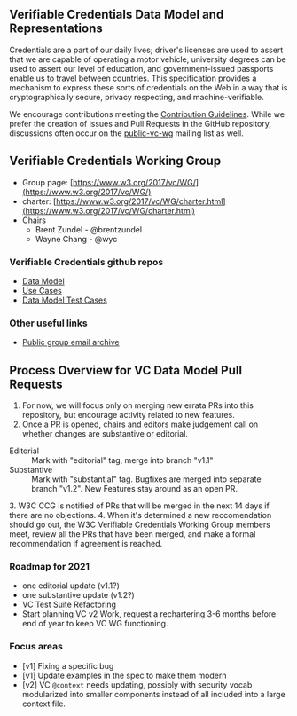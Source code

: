 ## Verifiable Credentials Data Model and Representations

Credentials are a part of our daily lives; driver's licenses are 
used to assert that we are capable of operating a motor vehicle, 
university degrees can be used to assert our level of education, 
and government-issued passports enable us to travel between countries. 
This specification provides a mechanism to express these sorts of 
credentials on the Web in a way that is cryptographically secure, 
privacy respecting, and machine-verifiable.

We encourage contributions meeting the [Contribution
Guidelines](CONTRIBUTING.md).  While we prefer the creation of issues
and Pull Requests in the GitHub repository, discussions often occur
on the
[public-vc-wg](http://lists.w3.org/Archives/Public/public-vc-wg/)
mailing list as well.

## Verifiable Credentials Working Group
* Group page: [https://www.w3.org/2017/vc/WG/](https://www.w3.org/2017/vc/WG/)
* charter: [https://www.w3.org/2017/vc/WG/charter.html](https://www.w3.org/2017/vc/WG/charter.html)
* Chairs
  * Brent Zundel - @brentzundel
  * Wayne Chang - @wyc

### Verifiable Credentials github repos
* [Data Model](https://github.com/w3c/vc-data-model)
* [Use Cases](https://github.com/w3c/vc-use-cases)
* [Data Model Test Cases](https://github.com/w3c/vc-test-suite)

### Other useful links
* [Public group email archive](https://lists.w3.org/Archives/Public/public-vc-wg/)

## Process Overview for VC Data Model Pull Requests
1. For now, we will focus only on merging new errata PRs into this repository,
but encourage activity related to new features.
2. Once a PR is opened, chairs and editors make judgement call on whether
changes are substantive or editorial.
<dl>
  <dt>Editorial</dt>
  <dd>Mark with "editorial" tag, merge into branch "v1.1"</dd>
  <dt>Substantive</dt>
  <dd>Mark with "substantial" tag. Bugfixes are merged into separate branch "v1.2". New Features stay around as an open PR.</dd>
</dl>
3. W3C CCG is notified of PRs that will be merged in the next 14 days if there
are no objections.
4. When it's determined a new reccomendation should go out, the W3C Verifiable
Credentials Working Group members meet, review all the PRs that have been
merged, and make a formal recommendation if agreement is reached.

### Roadmap for 2021
- one editorial update (v1.1?)
- one substantive update (v1.2?)
- VC Test Suite Refactoring
- Start planning VC v2 Work, request a rechartering 3-6 months before end of
  year to keep VC WG functioning.

### Focus areas
- [v1] Fixing a specific bug
- [v1] Update examples in the spec to make them modern
- [v2] VC `@context` needs updating, possibly with security vocab modularized
  into smaller components instead of all included into a large context file.
